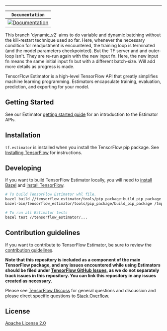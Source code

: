 -----------------
| **`Documentation`** |
|-----------------|
| [![Documentation](https://img.shields.io/badge/api-reference-blue.svg)](https://www.tensorflow.org/api_docs/python/tf/estimator) |

This branch 'dynamic_v2' aims to do variable and dynamic batching without the kill-restart technique used so far. Here, whenever the necessary condition
for readjustment is encountered, the training loop is terminated (and the model parameters checkpointed). But the TF server and and outer-loop isn't. They
are re-run again with the new input fn. Here, the new input fn means the same initial input fn but with a different batch-size. Will add more details as
progress is made. 

TensorFlow Estimator is a high-level TensorFlow API that greatly simplifies machine learning programming.
Estimators encapsulate training, evaluation, prediction, and exporting for your model.

## Getting Started

See our Estimator [getting started guide](https://www.tensorflow.org/guide/estimators) for an introduction to the Estimator APIs.

## Installation

`tf.estimator` is installed when you install the TensorFlow pip package. See [Installing TensorFlow](https://www.tensorflow.org/get_started/os_setup.html) for instructions.

## Developing

If you want to build TensorFlow Estimator locally, you will need to [install Bazel](https://docs.bazel.build/versions/master/install.html) and [install TensorFlow]((https://www.tensorflow.org/get_started/os_setup.html)).

```sh
# To build TensorFlow Estimator whl file.
bazel build //tensorflow_estimator/tools/pip_package:build_pip_package
bazel-bin/tensorflow_estimator/tools/pip_package/build_pip_package /tmp/estimator_pip

# To run all Estimator tests
bazel test //tensorflow_estimator/...
```

## Contribution guidelines

If you want to contribute to TensorFlow Estimator, be sure to review the [contribution
guidelines](CONTRIBUTING.md).

**Note that this repository is included as a component of the main TensorFlow
package, and any issues encountered while using Estimators should be filed under
[TensorFlow GitHub Issues](https://github.com/tensorflow/tensorflow/issues),
as we do not separately track issues in this repository. You can link this
repository in any issues created as necessary.**

Please see
[TensorFlow Discuss](https://groups.google.com/a/tensorflow.org/forum/#!forum/discuss) for general questions
and discussion and please direct specific questions to
[Stack Overflow](https://stackoverflow.com/questions/tagged/tensorflow).

## License

[Apache License 2.0](LICENSE)
